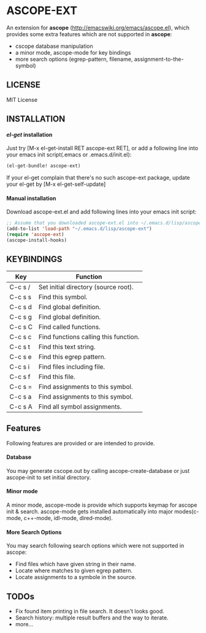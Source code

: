 # ASCOPE-EXT

An extension for **ascope** (http://emacswiki.org/emacs/ascope.el),
which provides some extra features which are not supported in **ascope**:

 - cscope database manipulation
 - a minor mode, ascope-mode for key bindings
 - more search options (egrep-pattern, filename, assignment-to-the-symbol)

## LICENSE

MIT License

## INSTALLATION

#### *el-get* installation

Just try [M-x el-get-install RET ascope-ext RET], or add a following line into your
emacs init script(.emacs or .emacs.d/init.el):

```lisp
(el-get-bundle! ascope-ext)
```

If your el-get complain that there's no such ascope-ext package, update your el-get
by [M-x el-get-self-update]

#### Manual installation

Download ascope-ext.el and add following lines into your emacs init script:

```lisp
;; Assume that you downloaded ascope-ext.el into ~/.emacs.d/lisp/ascope-ext/ directory:
(add-to-list 'load-path "~/.emacs.d/lisp/ascope-ext")
(require 'ascope-ext)
(ascope-install-hooks)
```
## KEYBINDINGS


| Key     | Function                              |
|---------|---------------------------------------|
| C-c s / | Set initial directory (source root).  |
| C-c s s | Find this symbol.                     |
| C-c s d | Find global definition.               |
| C-c s g | Find global definition.               |
| C-c s C | Find called functions.                |
| C-c s c | Find functions calling this function. |
| C-c s t | Find this text string.                |
| C-c s e | Find this egrep pattern.              |
| C-c s i | Find files including file.            |
| C-c s f | Find this file.                       |
| C-c s = | Find assignments to this symbol.      |
| C-c s a | Find assignments to this symbol.      |
| C-c s A | Find all symbol assignments.          |


## Features

Following features are provided or are intended to provide.

#### Database
You may generate cscope.out by calling ascope-create-database or just ascope-init to set initial directory.

#### Minor mode
A minor mode, ascope-mode is provide which supports keymap for ascope init & search.
ascope-mode gets installed automatically into major modes(c-mode, c++-mode, idl-mode, dired-mode).

#### More Search Options
You may search following search options which were not supported in ascope:
 - Find files which have given string in their name.
 - Locate where matches to given egrep pattern.
 - Locate assignments to a symbole in the source.

## TODOs

 - Fix found item printing in file search. It doesn't looks good.
 - Search history: multiple result buffers and the way to iterate.
 - more...
